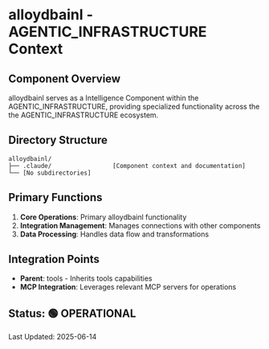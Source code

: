 # alloydbainl - AGENTIC_INFRASTRUCTURE Context

## Component Overview

alloydbainl serves as a Intelligence Component within the AGENTIC_INFRASTRUCTURE, providing specialized functionality across the the AGENTIC_INFRASTRUCTURE ecosystem.

## Directory Structure

```
alloydbainl/
├── .claude/                 [Component context and documentation]
└── [No subdirectories]
```

## Primary Functions

1. **Core Operations**: Primary alloydbainl functionality
2. **Integration Management**: Manages connections with other components
3. **Data Processing**: Handles data flow and transformations

## Integration Points

- **Parent**: tools - Inherits tools capabilities
- **MCP Integration**: Leverages relevant MCP servers for operations
  
## Status: 🟢 OPERATIONAL

Last Updated: 2025-06-14
